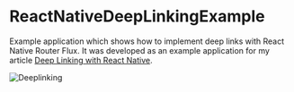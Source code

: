 ReactNativeDeepLinkingExample
=============================
Example application which shows how to implement deep links with React Native Router Flux. It was developed as an example application for my article [Deep Linking with React Native](http://ihor.burlachenko.com/deep-linking-with-react-native/).

![Deeplinking](http://ihor.burlachenko.com/img/deeplinking/deeplinking-on-ios.gif)

